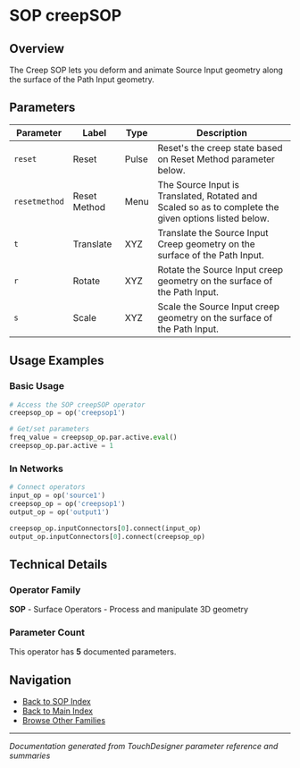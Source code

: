 # SOP creepSOP

## Overview

The Creep SOP lets you deform and animate Source Input geometry along the surface of the Path Input geometry.

## Parameters

| Parameter | Label | Type | Description |
|-----------|-------|------|-------------|
| `reset` | Reset | Pulse | Reset's the creep state based on Reset Method parameter below. |
| `resetmethod` | Reset Method | Menu | The Source Input is Translated, Rotated and Scaled so as to complete the given options listed below. |
| `t` | Translate | XYZ | Translate the Source Input Creep geometry on the surface of the Path Input. |
| `r` | Rotate | XYZ | Rotate the Source Input creep geometry on the surface of the Path Input. |
| `s` | Scale | XYZ | Scale the Source Input creep geometry on the surface of the Path Input. |

## Usage Examples

### Basic Usage

```python
# Access the SOP creepSOP operator
creepsop_op = op('creepsop1')

# Get/set parameters
freq_value = creepsop_op.par.active.eval()
creepsop_op.par.active = 1
```

### In Networks

```python
# Connect operators
input_op = op('source1')
creepsop_op = op('creepsop1')
output_op = op('output1')

creepsop_op.inputConnectors[0].connect(input_op)
output_op.inputConnectors[0].connect(creepsop_op)
```

## Technical Details

### Operator Family

**SOP** - Surface Operators - Process and manipulate 3D geometry

### Parameter Count

This operator has **5** documented parameters.

## Navigation

- [Back to SOP Index](../SOP/SOP_INDEX.md)
- [Back to Main Index](../OPERATORS_INDEX.md)
- [Browse Other Families](../OPERATORS_INDEX.md#quick-navigation)

---
*Documentation generated from TouchDesigner parameter reference and summaries*
